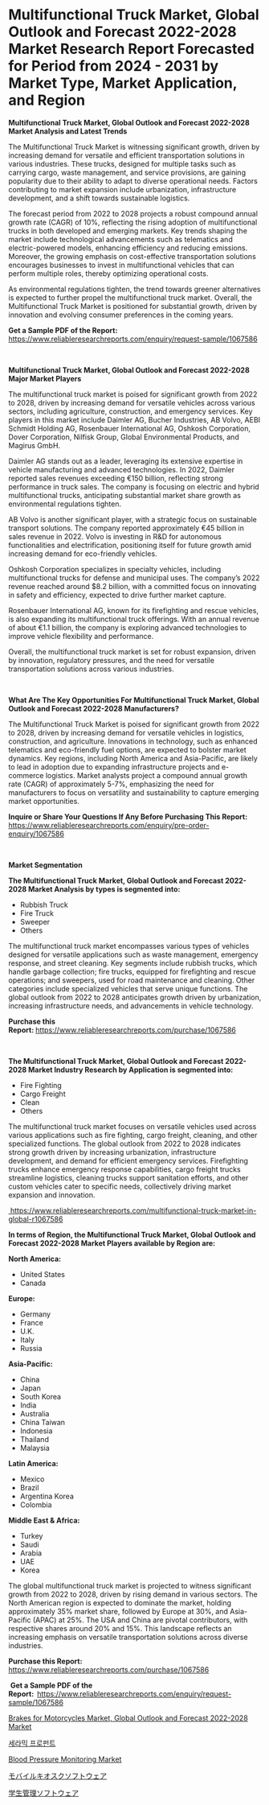 <p><h1>Multifunctional Truck Market, Global Outlook and Forecast 2022-2028 Market Research Report Forecasted for Period from 2024 -  2031 by Market Type, Market Application, and Region</h1></p><p><strong>Multifunctional Truck Market, Global Outlook and Forecast 2022-2028 Market Analysis and Latest Trends</strong></p>
<p><p>The Multifunctional Truck Market is witnessing significant growth, driven by increasing demand for versatile and efficient transportation solutions in various industries. These trucks, designed for multiple tasks such as carrying cargo, waste management, and service provisions, are gaining popularity due to their ability to adapt to diverse operational needs. Factors contributing to market expansion include urbanization, infrastructure development, and a shift towards sustainable logistics.</p><p>The forecast period from 2022 to 2028 projects a robust compound annual growth rate (CAGR) of 10%, reflecting the rising adoption of multifunctional trucks in both developed and emerging markets. Key trends shaping the market include technological advancements such as telematics and electric-powered models, enhancing efficiency and reducing emissions. Moreover, the growing emphasis on cost-effective transportation solutions encourages businesses to invest in multifunctional vehicles that can perform multiple roles, thereby optimizing operational costs.</p><p>As environmental regulations tighten, the trend towards greener alternatives is expected to further propel the multifunctional truck market. Overall, the Multifunctional Truck Market is positioned for substantial growth, driven by innovation and evolving consumer preferences in the coming years.</p></p>
<p><strong>Get a Sample PDF of the Report:&nbsp;</strong> <a href="https://www.reliableresearchreports.com/enquiry/request-sample/1067586">https://www.reliableresearchreports.com/enquiry/request-sample/1067586</a></p>
<p>&nbsp;</p>
<p><strong>Multifunctional Truck Market, Global Outlook and Forecast 2022-2028 Major Market Players</strong></p>
<p><p>The multifunctional truck market is poised for significant growth from 2022 to 2028, driven by increasing demand for versatile vehicles across various sectors, including agriculture, construction, and emergency services. Key players in this market include Daimler AG, Bucher Industries, AB Volvo, AEBI Schmidt Holding AG, Rosenbauer International AG, Oshkosh Corporation, Dover Corporation, Nilfisk Group, Global Environmental Products, and Magirus GmbH.</p><p>Daimler AG stands out as a leader, leveraging its extensive expertise in vehicle manufacturing and advanced technologies. In 2022, Daimler reported sales revenues exceeding €150 billion, reflecting strong performance in truck sales. The company is focusing on electric and hybrid multifunctional trucks, anticipating substantial market share growth as environmental regulations tighten.</p><p>AB Volvo is another significant player, with a strategic focus on sustainable transport solutions. The company reported approximately €45 billion in sales revenue in 2022. Volvo is investing in R&D for autonomous functionalities and electrification, positioning itself for future growth amid increasing demand for eco-friendly vehicles.</p><p>Oshkosh Corporation specializes in specialty vehicles, including multifunctional trucks for defense and municipal uses. The company’s 2022 revenue reached around $8.2 billion, with a committed focus on innovating in safety and efficiency, expected to drive further market capture.</p><p>Rosenbauer International AG, known for its firefighting and rescue vehicles, is also expanding its multifunctional truck offerings. With an annual revenue of about €1.1 billion, the company is exploring advanced technologies to improve vehicle flexibility and performance.</p><p>Overall, the multifunctional truck market is set for robust expansion, driven by innovation, regulatory pressures, and the need for versatile transportation solutions across various industries.</p></p>
<p>&nbsp;</p>
<p><strong>What Are The Key Opportunities For Multifunctional Truck Market, Global Outlook and Forecast 2022-2028 Manufacturers?</strong></p>
<p><p>The Multifunctional Truck Market is poised for significant growth from 2022 to 2028, driven by increasing demand for versatile vehicles in logistics, construction, and agriculture. Innovations in technology, such as enhanced telematics and eco-friendly fuel options, are expected to bolster market dynamics. Key regions, including North America and Asia-Pacific, are likely to lead in adoption due to expanding infrastructure projects and e-commerce logistics. Market analysts project a compound annual growth rate (CAGR) of approximately 5-7%, emphasizing the need for manufacturers to focus on versatility and sustainability to capture emerging market opportunities.</p></p>
<p><strong>Inquire or Share Your Questions If Any Before Purchasing This Report:</strong> <a href="https://www.reliableresearchreports.com/enquiry/pre-order-enquiry/1067586">https://www.reliableresearchreports.com/enquiry/pre-order-enquiry/1067586</a></p>
<p>&nbsp;</p>
<p><strong>Market Segmentation</strong></p>
<p><strong>The Multifunctional Truck Market, Global Outlook and Forecast 2022-2028 Market Analysis by types is segmented into:</strong></p>
<p><ul><li>Rubbish Truck</li><li>Fire Truck</li><li>Sweeper</li><li>Others</li></ul></p>
<p><p>The multifunctional truck market encompasses various types of vehicles designed for versatile applications such as waste management, emergency response, and street cleaning. Key segments include rubbish trucks, which handle garbage collection; fire trucks, equipped for firefighting and rescue operations; and sweepers, used for road maintenance and cleaning. Other categories include specialized vehicles that serve unique functions. The global outlook from 2022 to 2028 anticipates growth driven by urbanization, increasing infrastructure needs, and advancements in vehicle technology.</p></p>
<p><strong>Purchase this Report:&nbsp;</strong><a href="https://www.reliableresearchreports.com/purchase/1067586">https://www.reliableresearchreports.com/purchase/1067586</a></p>
<p>&nbsp;</p>
<p><strong>The Multifunctional Truck Market, Global Outlook and Forecast 2022-2028 Market Industry Research by Application is segmented into:</strong></p>
<p><ul><li>Fire Fighting</li><li>Cargo Freight</li><li>Clean</li><li>Others</li></ul></p>
<p><p>The multifunctional truck market focuses on versatile vehicles used across various applications such as fire fighting, cargo freight, cleaning, and other specialized functions. The global outlook from 2022 to 2028 indicates strong growth driven by increasing urbanization, infrastructure development, and demand for efficient emergency services. Firefighting trucks enhance emergency response capabilities, cargo freight trucks streamline logistics, cleaning trucks support sanitation efforts, and other custom vehicles cater to specific needs, collectively driving market expansion and innovation.</p></p>
<p><a href="https://www.reliableresearchreports.com/multifunctional-truck-market-in-global-r1067586">&nbsp;https://www.reliableresearchreports.com/multifunctional-truck-market-in-global-r1067586</a></p>
<p><strong>In terms of Region, the Multifunctional Truck Market, Global Outlook and Forecast 2022-2028 Market Players available by Region are:</strong></p>
<p>
    <p> <strong> North America: </strong>
        <ul>
            <li>United States</li>
            <li>Canada</li>
        </ul>
        </p> 
    <p> <strong> Europe: </strong>
        <ul>
            <li>Germany</li>
            <li>France</li>
            <li>U.K.</li>
            <li>Italy</li>
            <li>Russia</li>
        </ul>
        </p> 
    <p> <strong> Asia-Pacific: </strong>
        <ul>
            <li>China</li>
            <li>Japan</li>
            <li>South Korea</li>
            <li>India</li>
            <li>Australia</li>
            <li>China Taiwan</li>
            <li>Indonesia</li>
            <li>Thailand</li>
            <li>Malaysia</li>
        </ul>
        </p> 
    <p> <strong> Latin America: </strong>
        <ul>
            <li>Mexico</li>
            <li>Brazil</li>
            <li>Argentina Korea</li>
            <li>Colombia</li>
        </ul>
        </p> 
    <p> <strong> Middle East & Africa: </strong>
        <ul>
            <li>Turkey</li>
            <li>Saudi</li>
            <li>Arabia</li>
            <li>UAE</li>
            <li>Korea</li>
        </ul>
    </p>
    </p>
<p><p>The global multifunctional truck market is projected to witness significant growth from 2022 to 2028, driven by rising demand in various sectors. The North American region is expected to dominate the market, holding approximately 35% market share, followed by Europe at 30%, and Asia-Pacific (APAC) at 25%. The USA and China are pivotal contributors, with respective shares around 20% and 15%. This landscape reflects an increasing emphasis on versatile transportation solutions across diverse industries.</p></p>
<p><strong>Purchase this Report: </strong><a href="https://www.reliableresearchreports.com/purchase/1067586">https://www.reliableresearchreports.com/purchase/1067586</a></p>
<p>&nbsp;<strong>Get a Sample PDF of the Report:&nbsp;&nbsp;</strong><a href="https://www.reliableresearchreports.com/enquiry/request-sample/1067586">https://www.reliableresearchreports.com/enquiry/request-sample/1067586</a></p>
<p><strong></strong></p>
<p><p><a href="https://github.com/mahnoor2003/Market-Research-Report-List-6/blob/main/brakes-for-motorcycles-market-global-outlook-and-forecast-2022-2028-market.md">Brakes for Motorcycles Market, Global Outlook and Forecast 2022-2028 Market</a></p><p><a href="https://medium.com/@darianswift1922_33282/%EA%B8%80%EB%A1%9C%EB%B2%8C-%EC%84%B8%EB%9D%BC%EB%AF%B9-%ED%94%84%EB%A1%9C%ED%8C%90%ED%8A%B8-%EC%82%B0%EC%97%85-%EC%97%B0%EA%B5%AC-%EB%B3%B4%EA%B3%A0%EC%84%9C-%EA%B2%BD%EC%9F%81-%ED%99%98%EA%B2%BD-%EC%8B%9C%EC%9E%A5-%EA%B7%9C%EB%AA%A8-%EC%A7%80%EC%97%AD-%ED%98%84%ED%99%A9-%EB%B0%8F-%EC%A0%84%EB%A7%9D-%EC%98%88%EC%B8%A1-2024-2031-04e69aa86f17">세라믹 프로펀트</a></p><p><a href="https://www.linkedin.com/pulse/blood-pressure-monitoring-market-share-size-trends-industry-qdiqe?trackingId=YwsUPiRVQ3e6FfUQ%2BepyBw%3D%3D">Blood Pressure Monitoring Market</a></p><p><a href="https://medium.com/@johnson154chris/%E3%82%B0%E3%83%AD%E3%83%BC%E3%83%90%E3%83%AB%E3%83%A2%E3%83%90%E3%82%A4%E3%83%AB%E3%82%AD%E3%82%AA%E3%82%B9%E3%82%AF%E3%82%BD%E3%83%95%E3%83%88%E3%82%A6%E3%82%A7%E3%82%A2%E5%B8%82%E5%A0%B4-%E5%B8%82%E5%A0%B4%E3%82%B7%E3%82%A7%E3%82%A2-%E5%B8%82%E5%A0%B4%E5%8B%95%E5%90%91-%E3%81%8A%E3%82%88%E3%81%B3%E5%B0%86%E6%9D%A5%E3%81%AE%E6%88%90%E9%95%B7%E3%81%AE%E6%8E%A2%E7%A9%B6-ea61cbb8038a">モバイルキオスクソフトウェア</a></p><p><a href="https://medium.com/@johnson154chris/%E5%AD%A6%E7%94%9F%E7%AE%A1%E7%90%86%E3%82%BD%E3%83%95%E3%83%88%E3%82%A6%E3%82%A7%E3%82%A2%E5%B8%82%E5%A0%B4%E8%A6%8F%E6%A8%A1-%E3%82%BF%E3%82%A4%E3%83%97%E5%88%A5-%E3%82%AF%E3%83%A9%E3%82%A6%E3%83%89%E3%83%99%E3%83%BC%E3%82%B9-%E3%82%AA%E3%83%B3%E3%83%97%E3%83%AC%E3%83%9F%E3%82%B9-%E8%A3%BD%E5%93%81%E5%88%A5-%E5%AD%A6%E6%A0%A1-%E7%A0%94%E4%BF%AE%E6%A9%9F%E9%96%A2-%E3%81%9D%E3%81%AE%E4%BB%96-%E3%82%B0%E3%83%AD%E3%83%BC%E3%83%90%E3%83%AB%E6%A5%AD%E7%95%8C%E5%88%86%E6%9E%90-%E3%82%B7%E3%82%A7%E3%82%A2-%E6%88%90%E9%95%B7-%E3%83%88%E3%83%AC%E3%83%B3%E3%83%89-%E3%81%8A%E3%82%88%E3%81%B32024%E5%B9%B4%E3%81%8B%E3%82%892031%E5%B9%B4%E3%81%BE%E3%81%A7%E3%81%AE%E4%BA%88%E6%B8%AC-e0bdf9f79956">学生管理ソフトウェア</a></p></p>